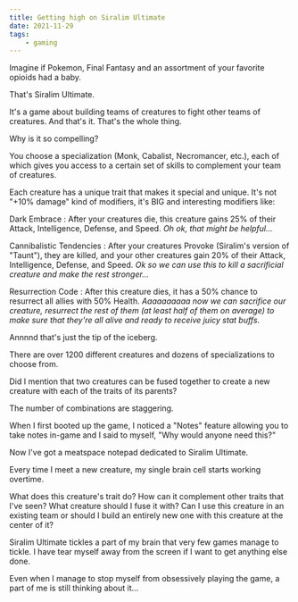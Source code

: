 ```yaml
---
title: Getting high on Siralim Ultimate
date: 2021-11-29
tags:
    - gaming
---
```

Imagine if Pokemon, Final Fantasy and an assortment of your favorite opioids had a baby.

That's Siralim Ultimate.

It's a game about building teams of creatures to fight other teams of creatures. And that's it. That's the whole thing.

Why is it so compelling?

You choose a specialization (Monk, Cabalist, Necromancer, etc.), each of which gives you access to a certain set of skills to complement your team of creatures.

Each creature has a unique trait that makes it special and unique. It's not "+10% damage" kind of modifiers, it's BIG and interesting modifiers like:

Dark Embrace
: After your creatures die, this creature gains 25% of their Attack, Intelligence, Defense, and Speed.
_Oh ok, that might be helpful..._

Cannibalistic Tendencies
: After your creatures Provoke (Siralim's version of "Taunt"), they are killed, and your other creatures gain 20% of their Attack, Intelligence, Defense, and Speed.
_Ok so we can use this to kill a sacrificial creature and make the rest stronger..._

Resurrection Code
: After this creature dies, it has a 50% chance to resurrect all allies with 50% Health.
_Aaaaaaaaaa now we can sacrifice our creature, resurrect the rest of them (at least half of them on average) to make sure that they're all alive and ready to receive juicy stat buffs._

Annnnd that's just the tip of the iceberg.

There are over 1200 different creatures and dozens of specializations to choose from.

Did I mention that two creatures can be fused together to create a new creature with each of the traits of its parents?

The number of combinations are staggering.

When I first booted up the game, I noticed a "Notes" feature allowing you to take notes in-game and I said to myself, "Why would anyone need this?"

Now I've got a meatspace notepad dedicated to Siralim Ultimate.

Every time I meet a new creature, my single brain cell starts working overtime.

What does this creature's trait do? How can it complement other traits that I've seen? What creature should I fuse it with? Can I use this creature in an existing team or should I build an entirely new one with this creature at the center of it?

Siralim Ultimate tickles a part of my brain that very few games manage to tickle. I have tear myself away from the screen if I want to get anything else done.

Even when I manage to stop myself from obsessively playing the game, a part of me is still thinking about it...
